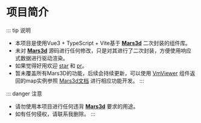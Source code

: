 # 项目简介

::: tip 说明

* 本项目是使用Vue3 + TypeScript + Vite基于 **[Mars3d](http://mars3d.cn/)** 二次封装的组件库。
* 未对 **[Mars3d](http://mars3d.cn/)** 源码进行任何修改，只是对其进行了二次封装，方便使用响应式数据进行驱动渲染。
* 如果觉得好用欢迎 [star](https://github.com/icooooler/vue3-mars3d/stargazers)
  和 [pr](https://github.com/icooooler/vue3-mars3d/pulls)。
* 暂未覆盖所有Mars3D的功能，后续会持续更新，可以使用 [VmViewer](../viewer/quick-start/)
组件返回的map实例参照 [Mars3d文档](http://mars3d.cn/) 进行相应功能开发。
  :::

::: danger 注意

* 请勿使用本项目进行任何违背 **[Mars3d](http://mars3d.cn/)** 要求的用途。
* 如有任何侵权，请联系我删除。
  :::
